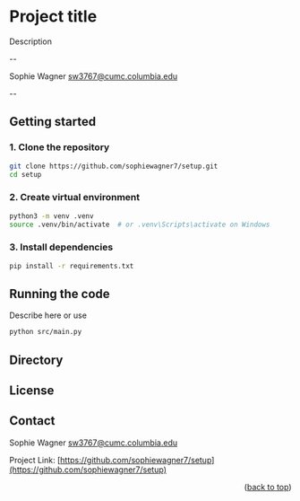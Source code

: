 # Project title

Description

--

Sophie Wagner
sw3767@cumc.columbia.edu

--

## Getting started

### 1. Clone the repository

```bash
git clone https://github.com/sophiewagner7/setup.git
cd setup
```

### 2. Create virtual environment

```bash
python3 -m venv .venv
source .venv/bin/activate  # or .venv\Scripts\activate on Windows
```

### 3. Install dependencies

```bash
pip install -r requirements.txt
```

## Running the code

Describe here or use

```bash
python src/main.py
```

## Directory

## License

## Contact

Sophie Wagner
sw3767@cumc.columbia.edu

Project Link: [https://github.com/sophiewagner7/setup](https://github.com/sophiewagner7/setup)

<p align="right">(<a href="#readme-top">back to top</a>)</p>

<!-- MARKDOWN LINKS & IMAGES -->
<!-- https://www.markdownguide.org/basic-syntax/#reference-style-links -->

[linkedin-url]: https://linkedin.com/in/sophie-wagner-cu
